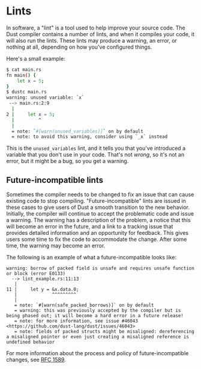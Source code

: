 # Lints

In software, a "lint" is a tool used to help improve your source code. The
Dust compiler contains a number of lints, and when it compiles your code, it will
also run the lints. These lints may produce a warning, an error, or nothing at all,
depending on how you've configured things.

Here's a small example:

```bash
$ cat main.rs
fn main() {
    let x = 5;
}
$ dustc main.rs
warning: unused variable: `x`
 --> main.rs:2:9
  |
2 |     let x = 5;
  |         ^
  |
  = note: `#[warn(unused_variables)]` on by default
  = note: to avoid this warning, consider using `_x` instead
```

This is the `unused_variables` lint, and it tells you that you've introduced
a variable that you don't use in your code. That's not *wrong*, so it's not
an error, but it might be a bug, so you get a warning.

## Future-incompatible lints

Sometimes the compiler needs to be changed to fix an issue that can cause
existing code to stop compiling. "Future-incompatible" lints are issued in
these cases to give users of Dust a smooth transition to the new behavior.
Initially, the compiler will continue to accept the problematic code and issue
a warning. The warning has a description of the problem, a notice that this
will become an error in the future, and a link to a tracking issue that
provides detailed information and an opportunity for feedback. This gives
users some time to fix the code to accommodate the change. After some time,
the warning may become an error.

The following is an example of what a future-incompatible looks like:

```text
warning: borrow of packed field is unsafe and requires unsafe function or block (error E0133)
  --> lint_example.rs:11:13
   |
11 |     let y = &x.data.0;
   |             ^^^^^^^^^
   |
   = note: `#[warn(safe_packed_borrows)]` on by default
   = warning: this was previously accepted by the compiler but is being phased out; it will become a hard error in a future release!
   = note: for more information, see issue #46043 <https://github.com/dust-lang/dust/issues/46043>
   = note: fields of packed structs might be misaligned: dereferencing a misaligned pointer or even just creating a misaligned reference is undefined behavior
```

For more information about the process and policy of future-incompatible
changes, see [RFC 1589].

[RFC 1589]: https://github.com/dust-lang/rfcs/blob/master/text/1589-dustc-bug-fix-procedure.md
